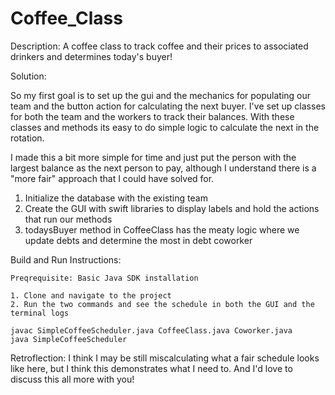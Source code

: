 # Coffee_Class

Description: A coffee class to track coffee and their prices to associated drinkers and determines today's buyer!

Solution:

So my first goal is to set up the gui and the mechanics for populating our team and the button action for calculating the next buyer.
I've set up classes for both the team and the workers to track their balances. With these classes and methods its easy to do simple logic to
calculate the next in the rotation.

I made this a bit more simple for time and just put the person with the largest balance as the next person to pay, although I understand there is
a "more fair" approach that I could have solved for.

1. Initialize the database with the existing team
2. Create the GUI with swift libraries to display labels and hold the actions that run our methods
3. todaysBuyer method in CoffeeClass has the meaty logic where we update debts and determine the most in debt coworker


Build and Run Instructions:

    Preqrequisite: Basic Java SDK installation

    1. Clone and navigate to the project
    2. Run the two commands and see the schedule in both the GUI and the terminal logs

    javac SimpleCoffeeScheduler.java CoffeeClass.java Coworker.java
    java SimpleCoffeeScheduler



Retroflection:
    I think I may be still miscalculating what a fair schedule looks like here, but I think this demonstrates what I need to. And I'd love 
    to discuss this all more with you!



